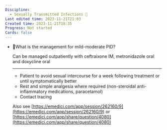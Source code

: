 ```yaml
---
Discipline:
  - Sexually Transmitted Infections 🍆
Last edited time: 2023-11-21T21:03
Created time: 2023-11-21T18:35
Progress: Not started
Cards: false
---
```

- 🍒What is the management for mild-moderate PID?
    
    Can be managed outpatiently with ceftraixone IM, metronidazole oral and doxycline oral
    
    ---
    
    - Patient to avoid sexual intercourse for a week following treatment or until symptomatically better
    - Rest and simple analgesia where required (non-steroidal anti-inflammatory medications, paracetamol)
    - Contact tracing
    
    Also see [https://emedici.com/app/session/262160/9](https://emedici.com/app/session/262160/9) or [https://emedici.com/app/share/question/4080](https://emedici.com/app/share/question/4080)